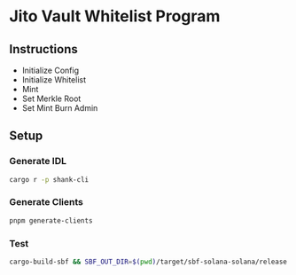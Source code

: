 # Jito Vault Whitelist Program

## Instructions

- Initialize Config
- Initialize Whitelist
- Mint
- Set Merkle Root
- Set Mint Burn Admin

## Setup

### Generate IDL

```bash
cargo r -p shank-cli
```

### Generate Clients

```bash
pnpm generate-clients
```

### Test

```bash
cargo-build-sbf && SBF_OUT_DIR=$(pwd)/target/sbf-solana-solana/release cargo nextest run
```

